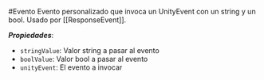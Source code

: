 #Evento
Evento personalizado que invoca un UnityEvent con un string y un bool. Usado por [[ResponseEvent]].

**_Propiedades_**:

- `stringValue`: Valor string a pasar al evento
- `boolValue`: Valor bool a pasar al evento
- `unityEvent`: El evento a invocar